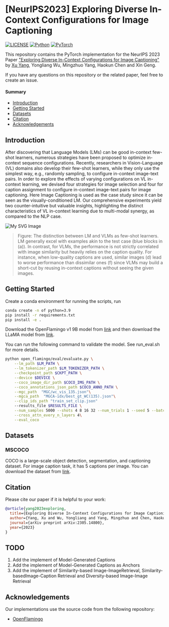 # \[NeurIPS2023\] Exploring Diverse In-Context Configurations for Image Captioning
[![LICENSE](https://img.shields.io/badge/license-MIT-green?style=flat-square)](https://github.com/y2l/meta-transfer-learning-tensorflow/blob/master/LICENSE)
[![Python](https://img.shields.io/badge/python-3.9-blue.svg?style=flat-square&logo=python&color=3776AB)](https://www.python.org/)
[![PyTorch](https://img.shields.io/badge/pytorch-2.0.1-%237732a8?style=flat-square&logo=PyTorch&color=EE4C2C)](https://pytorch.org/)

This repository contains the PyTorch implementation for the NeurIPS 2023 Paper ["Exploring Diverse In-Context Configurations for Image Captioning"](https://nips.cc/virtual/2023/poster/71057) by [Xu Yang](https://yangxuntu.github.io/), Yongliang Wu, Mingzhuo Yang, Haokun Chen and Xin Geng.

If you have any questions on this repository or the related paper, feel free to create an issue. 

#### Summary

* [Introduction](#introduction)
* [Getting Started](#getting-started)
* [Datasets](#datasets)
* [Citation](#citation)
* [Acknowledgements](#acknowledgements)


## Introduction
After discovering that Language Models (LMs) can be good in-context few-shot learners, numerous strategies have been proposed to optimize in-context sequence configurations. Recently, researchers in Vision-Language (VL) domains also develop their few-shot learners, while they only use the simplest way, e.g., randomly sampling, to configure in-context image-text pairs. In order to explore the effects of varying configurations on VL in-context learning, we devised four strategies for image selection and four for caption assignment to configure in-context image-text pairs for image captioning. Here Image Captioning is used as the case study since it can be seen as the  visually-conditioned LM. Our comprehensive experiments yield two counter-intuitive but valuable insights, highlighting the distinct characteristics of VL in-context learning due to multi-modal synergy, as compared to the NLP case.


![My SVG Image](doc/intro.svg)


> Figure: The distinction between LM and VLMs as few-shot learners. LM generally excel with examples akin to the test case (blue blocks in (a)). In contrast, for VLMs, the performance is not strictly correlated with image similarity but heavily relies on the caption quality. For instance, when low-quality captions are used, similar images (d) lead to worse performance than dissimilar ones (f) since VLMs may build a short-cut by reusing in-context captions without seeing the given images.

## Getting Started

Create a conda environment for running the scripts, run
```bash
conda create -n of python=3.9
pip install -r requirements.txt
pip install -e .
```

Download the OpenFlamingo v1 9B model from [link](https://huggingface.co/openflamingo/OpenFlamingo-9B-deprecated) and then download the LLaMA model from [link](https://huggingface.co/decapoda-research/llama-7b-hf).

You can run the following command to validate the model. See run_eval.sh for more details.

```bash
python open_flamingo/eval/evaluate.py \
    --lm_path $LM_PATH \
    --lm_tokenizer_path $LM_TOKENIZER_PATH \
    --checkpoint_path $CKPT_PATH \
    --device $DEVICE \
    --coco_image_dir_path $COCO_IMG_PATH \
    --coco_annotations_json_path $COCO_ANNO_PATH \
    --mgc_path  "MGC/wc_vis_135.json"\
    --mgca_path  "MGCA-idx/best_gt_WC(135).json"\
    --clip_ids_path "train_set_clip.json"
    --results_file $RESULTS_FILE \
    --num_samples 5000 --shots 4 8 16 32 --num_trials 1 --seed 5 --batch_size 8\
    --cross_attn_every_n_layers 4\
    --eval_coco
```


## Datasets


### MSCOCO
COCO is a large-scale object detection, segmentation, and captioning dataset. For image caption task, it has 5 captions per image. You can download the dataset from [link](https://cocodataset.org/#download).


## Citation

Please cite our paper if it is helpful to your work:

```bibtex
@article{yang2023exploring,
  title={Exploring Diverse In-Context Configurations for Image Captioning},
  author={Yang, Xu and Wu, Yongliang and Yang, Mingzhuo and Chen, Haokun and Xin, Geng},
  journal={arXiv preprint arXiv:2305.14800},
  year={2023}
}
```

## TODO
1. Add the implement of Model-Generated Captions
2. Add the implement of Model-Generated Captions as Anchors
3. Add the implement of Similarity-based Image-ImageRetrieval, Similarity-basedImage-Caption Retrieval and Diversity-based Image-Image Retrieval

## Acknowledgements

Our implementations use the source code from the following repository:

* [OpenFlamingo](https://github.com/mlfoundations/open_flamingo/tree/main)
